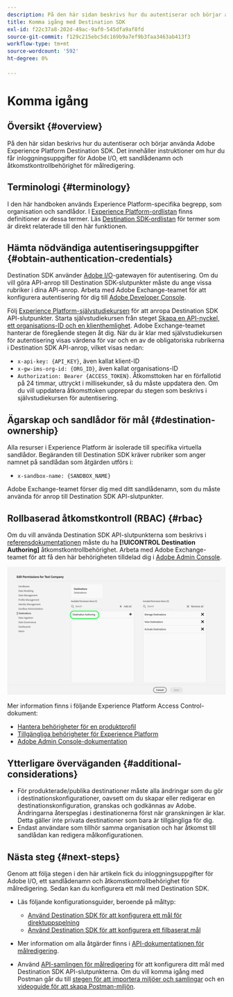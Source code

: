 ```yaml
---
description: På den här sidan beskrivs hur du autentiserar och börjar använda Adobe Experience Platform Destination SDK. Det innehåller instruktioner om hur du får inloggningsuppgifter för Adobe I/O, ett sandlådenamn och åtkomstkontrollbehörighet för målredigering.
title: Komma igång med Destination SDK
exl-id: f22c37a8-202d-49ac-9af0-545dfa9af8fd
source-git-commit: f129c215ebc5dc169b9a7ef9b3faa3463ab413f3
workflow-type: tm+mt
source-wordcount: '592'
ht-degree: 0%

---
```


# Komma igång

## Översikt {#overview}

På den här sidan beskrivs hur du autentiserar och börjar använda Adobe Experience Platform Destination SDK. Det innehåller instruktioner om hur du får inloggningsuppgifter för Adobe I/O, ett sandlådenamn och åtkomstkontrollbehörighet för målredigering.

## Terminologi {#terminology}

I den här handboken används Experience Platform-specifika begrepp, som organisation och sandlådor. I [Experience Platform-ordlistan](https://experienceleague.adobe.com/docs/experience-platform/landing/glossary.html?lang=sv-SE) finns definitioner av dessa termer. Läs [Destination SDK-ordlistan](/help/destinations/destination-sdk/glossary.md) för termer som är direkt relaterade till den här funktionen.

## Hämta nödvändiga autentiseringsuppgifter {#obtain-authentication-credentials}

Destination SDK använder [Adobe I/O](https://www.adobe.io/)-gatewayen för autentisering. Om du vill göra API-anrop till Destination SDK-slutpunkter måste du ange vissa rubriker i dina API-anrop. Arbeta med Adobe Exchange-teamet för att konfigurera autentisering för dig till [Adobe Developer Console](https://developer.adobe.com/console).

Följ [Experience Platform-självstudiekursen](https://experienceleague.adobe.com/docs/experience-platform/landing/platform-apis/api-authentication.html?lang=sv-SE) för att anropa Destination SDK API-slutpunkter. Starta självstudiekursen från steget [Skapa en API-nyckel, ett organisations-ID och en klienthemlighet](https://experienceleague.adobe.com/docs/experience-platform/landing/platform-apis/api-authentication.html?lang=sv-SE#api-ims-secret). Adobe Exchange-teamet hanterar de föregående stegen åt dig. När du är klar med självstudiekursen för autentisering visas värdena för var och en av de obligatoriska rubrikerna i Destination SDK API-anrop, vilket visas nedan:

* `x-api-key: {API_KEY}`, även kallat klient-ID
* `x-gw-ims-org-id: {ORG_ID}`, även kallat organisations-ID
* `Authorization: Bearer {ACCESS_TOKEN}`. Åtkomsttoken har en förfallotid på 24 timmar, uttryckt i millisekunder, så du måste uppdatera den. Om du vill uppdatera åtkomsttoken upprepar du stegen som beskrivs i självstudiekursen för autentisering.

<!--

### Obtain `Authorization: Bearer {ACCESS_TOKEN}`

To obtain the `{ACCESS_TOKEN}`, you must generate a JWT token and exchange it for the access token. Follow the steps below:

1. Follow the instructions in the [Generate JWT section](https://www.adobe.io/apis/experienceplatform/console/docs.html#!AdobeDocs/adobeio-console/master/credentials.md) in the credentials guide.
2. Follow the instructions in [Step 3: try it](https://www.adobe.io/authentication/auth-methods.html#!AdobeDocs/adobeio-auth/master/AuthenticationOverview/ServiceAccountIntegration.md) in the Service account connection guide.

You now have the required authentication headers `x-api-key: {API_KEY}`, `x-gw-ims-org-id: {ORG_ID}`, and `Authorization: Bearer {ACCESS_TOKEN}`.

>[!NOTE]
>
>The access token has an expiration time of 24 hours, expressed in milliseconds, so you will have to refresh it. To refresh the access token, repeat the steps outlined in this section.

-->

## Ägarskap och sandlådor för mål {#destination-ownership}

Alla resurser i Experience Platform är isolerade till specifika virtuella sandlådor. Begäranden till Destination SDK kräver rubriker som anger namnet på sandlådan som åtgärden utförs i:

* `x-sandbox-name: {SANDBOX_NAME}`

Adobe Exchange-teamet förser dig med ditt sandlådenamn, som du måste använda för anrop till Destination SDK API-slutpunkter.

## Rollbaserad åtkomstkontroll (RBAC) {#rbac}

Om du vill använda Destination SDK API-slutpunkterna som beskrivs i [referensdokumentationen](functionality/configuration-options.md) måste du ha **[!UICONTROL Destination Authoring]** åtkomstkontrollbehörighet. Arbeta med Adobe Exchange-teamet för att få den här behörigheten tilldelad dig i [Adobe Admin Console](https://adminconsole.adobe.com/).

![Målredigeringsbehörighet](./assets/destination-authoring-permission.png)

Mer information finns i följande Experience Platform Access Control-dokument:

* [Hantera behörigheter för en produktprofil](/help/access-control/ui/permissions.md)
* [Tillgängliga behörigheter för Experience Platform](/help/access-control/home.md#permissions)
* [Adobe Admin Console-dokumentation](https://helpx.adobe.com/se/enterprise/using/admin-console.html)

## Ytterligare överväganden {#additional-considerations}

* För produkterade/publika destinationer måste alla ändringar som du gör i destinationskonfigurationer, oavsett om du skapar eller redigerar en destinationskonfiguration, granskas och godkännas av Adobe. Ändringarna återspeglas i destinationerna först när granskningen är klar. Detta gäller inte privata destinationer som bara är tillgängliga för dig.
* Endast användare som tillhör samma organisation och har åtkomst till sandlådan kan redigera målkonfigurationen.

## Nästa steg {#next-steps}

Genom att följa stegen i den här artikeln fick du inloggningsuppgifter för Adobe I/O, ett sandlådenamn och åtkomstkontrollbehörighet för målredigering. Sedan kan du konfigurera ett mål med Destination SDK.

* Läs följande konfigurationsguider, beroende på måltyp:

   * [Använd Destination SDK för att konfigurera ett mål för direktuppspelning](guides/configure-destination-instructions.md)
   * [Använd Destination SDK för att konfigurera ett filbaserat mål](guides/configure-file-based-destination-instructions.md)

* Mer information om alla åtgärder finns i [API-dokumentationen för målredigering](https://www.adobe.io/experience-platform-apis/references/destination-authoring/).
* Använd [API-samlingen för målredigering](https://github.com/adobe/experience-platform-postman-samples/blob/master/apis/experience-platform/Destination%20Authoring%20API.postman_collection.json) för att konfigurera ditt mål med Destination SDK API-slutpunkterna. Om du vill komma igång med Postman går du till [stegen för att importera miljöer och samlingar](https://learning.postman.com/docs/getting-started/importing-and-exporting-data/) och en [videoguide för att skapa Postman-miljön](https://video.tv.adobe.com/v/28832).
